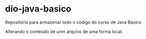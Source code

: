 # dio-java-basico
Repositório para armazenar todo o código do curso de Java Básico

Alterando o conteúdo de unm arquivo de uma forma local.